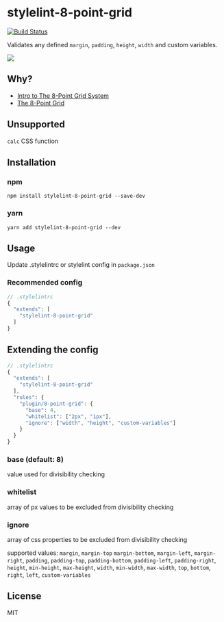 # stylelint-8-point-grid
[![Build Status](https://travis-ci.org/dcrtantuco/stylelint-8-point-grid.svg?branch=master)](https://travis-ci.org/dcrtantuco/stylelint-8-point-grid)

Validates any defined `margin`, `padding`, `height`, `width` and custom variables.

![](demo.png)

## Why?
- [Intro to The 8-Point Grid System](https://builttoadapt.io/intro-to-the-8-point-grid-system-d2573cde8632)
- [The 8-Point Grid](https://spec.fm/specifics/8-pt-grid)

## Unsupported
`calc` CSS function

## Installation
### npm
```
npm install stylelint-8-point-grid --save-dev
```
### yarn
```
yarn add stylelint-8-point-grid --dev
```

## Usage
Update .stylelintrc or stylelint config in `package.json`
### Recommended config
```js
// .stylelintrc
{
  "extends": [
    "stylelint-8-point-grid"
  ]
}
```

## Extending the config
```js
// .stylelintrc
{
  "extends": [
    "stylelint-8-point-grid"
  ],
  "rules": {
    "plugin/8-point-grid": {
      "base": 4,
      "whitelist": ["2px", "1px"],
      "ignore": ["width", "height", "custom-variables"]
    }
  }
}
```

### base (default: 8)
value used for divisibility checking

### whitelist
array of px values to be excluded from divisibility checking

### ignore
array of css properties to be excluded from divisibility checking

supported values: `margin`, `margin-top` `margin-bottom`, `margin-left`, `margin-right`,
`padding`, `padding-top`, `padding-bottom`, `padding-left`, `padding-right`,
`height`, `min-height`, `max-height`,
`width`, `min-width`, `max-width`,
`top`, `bottom`, `right`, `left`,
`custom-variables`

## License

MIT
